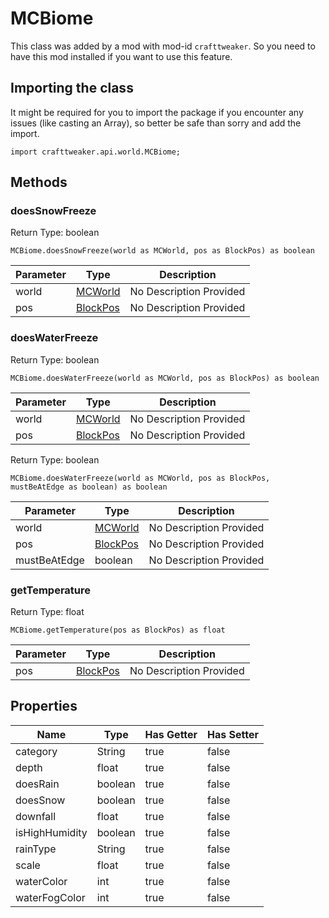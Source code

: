 # MCBiome

This class was added by a mod with mod-id `crafttweaker`. So you need to have this mod installed if you want to use this feature.

## Importing the class

It might be required for you to import the package if you encounter any issues (like casting an Array), so better be safe than sorry and add the import.
```zenscript
import crafttweaker.api.world.MCBiome;
```


## Methods

### doesSnowFreeze

Return Type: boolean

```zenscript
MCBiome.doesSnowFreeze(world as MCWorld, pos as BlockPos) as boolean
```
| Parameter | Type | Description |
|-----------|------|-------------|
| world | [MCWorld](/vanilla/api/world/MCWorld) | No Description Provided |
| pos | [BlockPos](/vanilla/api/util/BlockPos) | No Description Provided |
### doesWaterFreeze

Return Type: boolean

```zenscript
MCBiome.doesWaterFreeze(world as MCWorld, pos as BlockPos) as boolean
```
| Parameter | Type | Description |
|-----------|------|-------------|
| world | [MCWorld](/vanilla/api/world/MCWorld) | No Description Provided |
| pos | [BlockPos](/vanilla/api/util/BlockPos) | No Description Provided |
Return Type: boolean

```zenscript
MCBiome.doesWaterFreeze(world as MCWorld, pos as BlockPos, mustBeAtEdge as boolean) as boolean
```
| Parameter | Type | Description |
|-----------|------|-------------|
| world | [MCWorld](/vanilla/api/world/MCWorld) | No Description Provided |
| pos | [BlockPos](/vanilla/api/util/BlockPos) | No Description Provided |
| mustBeAtEdge | boolean | No Description Provided |
### getTemperature

Return Type: float

```zenscript
MCBiome.getTemperature(pos as BlockPos) as float
```
| Parameter | Type | Description |
|-----------|------|-------------|
| pos | [BlockPos](/vanilla/api/util/BlockPos) | No Description Provided |

## Properties

| Name | Type | Has Getter | Has Setter |
|------|------|------------|------------|
| category | String | true | false |
| depth | float | true | false |
| doesRain | boolean | true | false |
| doesSnow | boolean | true | false |
| downfall | float | true | false |
| isHighHumidity | boolean | true | false |
| rainType | String | true | false |
| scale | float | true | false |
| waterColor | int | true | false |
| waterFogColor | int | true | false |

